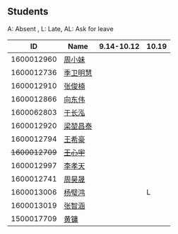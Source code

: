 ## Students

A: Absent , L: Late, AL: Ask for leave

 ID	        | Name   |9.14-10.12|10.19|
------------|--------|------|-----
1600012960	| [周小妹](https://github.com/zhouxiaomeier) |	  | |
1600012736	| [季卫明慧](https://github.com/JVMH)|	  | |
1600012910	| [张俊楠](https://github.com/zjnzero) |	  | |
1600012866	| [向东伟](https://github.com/David-Xiang) | 	  | |
1600062803	| [于长泓](https://github.com/pkuych) |    | |
1600012920	| [梁堃昌泰](https://github.com/lkct)|	  | |
1600012794	| [王希豪](https://github.com/VictorWonder) |    | |
~~1600012709~~	| ~~[王心宇](https://github.com/ChaseOldDarl)~~ |    | |
1600012997	| [李孝天](https://github.com/PblackT) |    | |
1600012741	| [周昊晟](https://github.com/sola12741) |    | |
1600013006	| [杨璧鸿](https://github.com/damoguda) |    |L|
1600013019	| [张智涵](https://github.com/ytyz1307zzh) |    | |
1500017709	| [黄镛](https://github.com/Olivina)   |    | |
